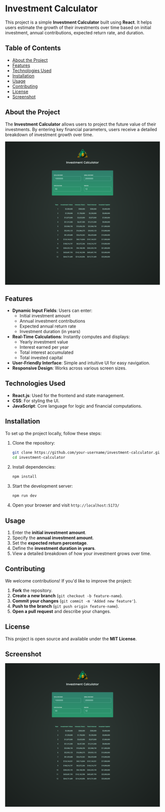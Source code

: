 # Investment Calculator

This project is a simple **Investment Calculator** built using **React**. It helps users estimate the growth of their investments over time based on initial investment, annual contributions, expected return rate, and duration.

## Table of Contents

- [About the Project](#about-the-project)
- [Features](#features)
- [Technologies Used](#technologies-used)
- [Installation](#installation)
- [Usage](#usage)
- [Contributing](#contributing)
- [License](#license)
- [Screenshot](#screenshot)

## About the Project

The **Investment Calculator** allows users to project the future value of their investments. By entering key financial parameters, users receive a detailed breakdown of investment growth over time.

![Investment Calculator Screenshot](screenshot.png)

## Features

- **Dynamic Input Fields**: Users can enter:
  - Initial investment amount
  - Annual investment contributions
  - Expected annual return rate
  - Investment duration (in years)
- **Real-Time Calculations**: Instantly computes and displays:
  - Yearly investment value
  - Interest earned per year
  - Total interest accumulated
  - Total invested capital
- **User-Friendly Interface**: Simple and intuitive UI for easy navigation.
- **Responsive Design**: Works across various screen sizes.

## Technologies Used

- **React.js**: Used for the frontend and state management.
- **CSS**: For styling the UI.
- **JavaScript**: Core language for logic and financial computations.

## Installation

To set up the project locally, follow these steps:

1. Clone the repository:
   ```sh
   git clone https://github.com/your-username/investment-calculator.git
   cd investment-calculator
   ```
2. Install dependencies:
   ```sh
   npm install
   ```
3. Start the development server:
   ```sh
   npm run dev
   ```
4. Open your browser and visit `http://localhost:5173/`

## Usage

1. Enter the **initial investment amount**.
2. Specify the **annual investment amount**.
3. Set the **expected return percentage**.
4. Define the **investment duration in years**.
5. View a detailed breakdown of how your investment grows over time.

## Contributing

We welcome contributions! If you'd like to improve the project:

1. **Fork** the repository.
2. **Create a new branch** (`git checkout -b feature-name`).
3. **Commit your changes** (`git commit -m 'Added new feature'`).
4. **Push to the branch** (`git push origin feature-name`).
5. **Open a pull request** and describe your changes.

## License

This project is open source and available under the **MIT License**.

## Screenshot

![Investment Calculator Screenshot](screenshot.png)
